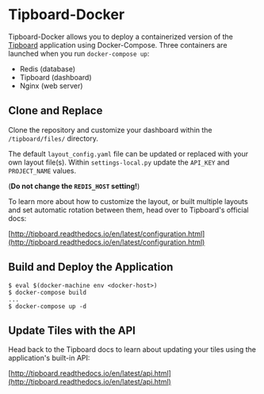 # Tipboard-Docker

Tipboard-Docker allows you to deploy a containerized version of the [Tipboard](https://github.com/allegro/tipboard) application using Docker-Compose. Three containers are launched when you run `docker-compose up`:

* Redis (database)
* Tipboard (dashboard)
* Nginx (web server)

## Clone and Replace

Clone the repository and customize your dashboard within the `/tipboard/files/` directory.

The default `layout_config.yaml` file can be updated or replaced with your own layout file(s). Within `settings-local.py` update the `API_KEY` and `PROJECT_NAME` values.

(**Do not change the `REDIS_HOST` setting!**)

To learn more about how to customize the layout, or built multiple layouts and set automatic rotation between them, head over to Tipboard's official docs:

[http://tipboard.readthedocs.io/en/latest/configuration.html](http://tipboard.readthedocs.io/en/latest/configuration.html)

## Build and Deploy the Application

```
$ eval $(docker-machine env <docker-host>)
$ docker-compose build
...
$ docker-compose up -d
```

## Update Tiles with the API

Head back to the Tipboard docs to learn about updating your tiles using the application's built-in API:

[http://tipboard.readthedocs.io/en/latest/api.html](http://tipboard.readthedocs.io/en/latest/api.html)